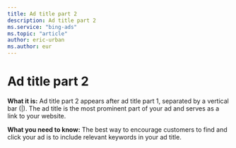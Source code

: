 ```yaml
---
title: Ad title part 2
description: Ad title part 2
ms.service: "bing-ads"
ms.topic: "article"
author: eric-urban
ms.author: eur
---
```


# Ad title part 2

**What it is:**  Ad title part 2 appears after ad title part 1, separated by a vertical bar (|). The ad title is the most prominent part of your ad and serves as a link to your website.

**What you need to know:**  The best way to encourage customers to find and click your ad is to include relevant keywords in your ad title.


